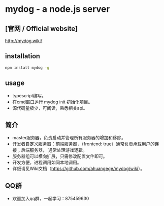 mydog - a node.js server
===========================

## [官网 / Official website] 
<http://mydog.wiki/>


## installation

```bash
npm install mydog -g
```

## usage

* typescript编写。
* 在cmd窗口运行 mydog init 初始化项目。
* 源代码量极少，可阅读，熟悉相关api。

## 简介

* master服务器，负责启动并管理所有服务器的增加和移除。
* 开发者自定义服务器：前端服务器，（frontend: true）通常负责承载用户的连接；后端服务器， 通常处理游戏逻辑。
* 服务器组可以横向扩展，只需修改配置文件即可。
* 开发方便，进程调用如同本地调用。
* 详细请见Wiki文档（<https://github.com/ahuangege/mydog/wiki>）。

## QQ群

* 欢迎加入qq群，一起学习：875459630
